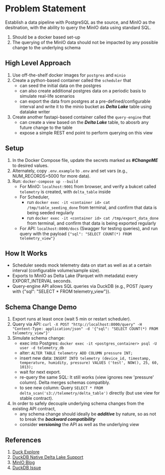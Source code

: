 # Problem Statement

Establish a data pipeline with PostgreSQL as the source, and MinIO as the desitnation, with the ability to query the MinIO data using standard SQL.

1. Should be a docker based set-up
2. The querying of the MinIO data should not be impacted by any possible change to the underlying schema


## High Level Approach
1. Use off-the-shelf docker images for `postgres` and `minio`
2. Create a python-based container called the `scheduler` that
   - can seed the initial data on the postgres
   - can also create additional postgres data on a periodic basis to simulate real-life scenarios
   - can export the data from postgres at a pre-defined/configurable interval and write it to the minio bucket as *__Delta Lake__* table using datalake writer
3. Create another fastapi-based container called the `query-engine` that
   - can create a view based on the *__Delta Lake__* table, to abosrb any future change to the table
   - expose a simple REST end point to perform querying on this view


## Setup
1. In the Docker Compose file, update the secrets marked as *__#ChangeME__* to desired values.
2. Alternately, copy `.env.example` to `.env` and set vars (e.g., NUM_RECORDS=5000 for more data).
3. Run: `docker-compose up --build`
   - For MinIO: ```localhost:9001``` from browser, and verify a bukcet called `telemetry` is created, with `delta_table` inside
   - For Scheduler, 
      - run ```docker exec -it <container id> cat /tmp/table_seeding_done``` from terminal, and confirm that data is being seeded regularly
      - run ```docker exec -it <container id> cat /tmp/export_data_done``` from terminal, and confirm that data is being exported regularly
   - For API: ```localhost:8000/docs``` (Swagger for testing queries), and run query with the payload ```{"sql": "SELECT COUNT(*) FROM telemetry_view"}```


## How It Works
- Scheduler seeds mock telemetry data on start as well as at a certain interval (configurable volume/sample size).
- Exports to MinIO as Delta Lake (Parquet with metadata) every EXPORT_INTERVAL seconds.
- Query-engine API allows SQL queries via DuckDB (e.g., POST /query with {"sql": "SELECT * FROM telemetry_view"}).


## Schema Change Demo
1. Export runs at least once (wait 5 min or restart scheduler).
2. Query via API: `curl -X POST "http://localhost:8000/query" -H "Content-Type: application/json" -d '{"sql": "SELECT COUNT(*) FROM telemetry_view"}'`
3. Simulate schema change:
   - exec into Postgres: `docker exec -it <postgres_container> psql -U user -d telemetry_db`
   - alter: `ALTER TABLE telemetry ADD COLUMN pressure INT;`
   - insert new data: `INSERT INTO telemetry (device_id, timestamp, temperature, humidity, pressure) VALUES ('test', NOW(), 25, 60, 1013);`
   - wait for next export.
   - re-query the same SQL: It still works (view ignores new 'pressure' column). Delta merges schemas compatibly.
   - to see new column: Query `SELECT * FROM delta_scan('s3://telemetry/delta_table')` directly (but use view for stable contract).
4. In order to safely decouple underlying schema changes from the existing API contract,
   - any schema change should ideally be *__additive__* by nature, so as not to break the *__backward compatibility__*
   - consider *__versioning__* the API as well as the underlying view


## References
1. [Duck Explore](https://github.com/minio/blog-assets/blob/main/duckdb_modern_data_stack/duck_explore.py)
2. [DuckDB Native Delta Lake Support](https://duckdb.org/2024/06/10/delta.html)
3. [MinIO Blog](https://blog.min.io/duckdb-and-minio-for-a-modern-data-stack/)
4. [DuckDB Issue](https://github.com/duckdb/duckdb/issues/13164)
